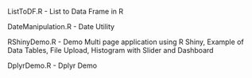 ListToDF.R - List to Data Frame in R

DateManipulation.R - Date Utility

RShinyDemo.R - Demo Multi page application using R Shiny, Example of Data Tables, File Upload, Histogram with Slider and Dashboard

DplyrDemo.R - Dplyr Demo
